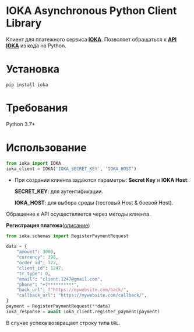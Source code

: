 IOKA Asynchronous Python Client Library
======================================

Клиент для платежного сервиса [**IOKA**](https://ioka.kz). Позволяет обращаться к [**API IOKA**](https://ioka.kz/documentation) из кода на Python.

Установка
=========
```shell script
pip install ioka
```

Требования
==========

Python 3.7+

Использование
=============

```python
from ioka import IOKA
ioka_client = IOKA('IOKA_SECRET_KEY', 'IOKA_HOST')
```
* При создании клиента задаются параметры: **Secret Key** и **IOKA Host**:

    **SECRET_KEY**: для аутентификации.
    
    **IOKA_HOST**: для выбора среды (тестовый Host & боевой Host).

Обращение к API осуществляется через методы клиента.

**Регистрация платежа**([описание](https://ioka.kz/documentation/payment-register))
```python
from ioka.schemas import RegisterPaymentRequest

data = {
    "amount": 3000,
    "currency": 398,
    "order_id": 322,
    "client_id": 1247,
    "tr_type": 0,
    "email": "client.1247@gmail.com",
    "phone": "+7**********",
    "back_url": f"https://mywebsite.com/back/",
    "callback_url": "https://mywebsite.com/callback/",
}
payment = RegisterPaymentRequest(**data)
ioka_response = await ioka_client.register_payment(payment)
```
В случае успеха возвращает строку типа ``URL``.
